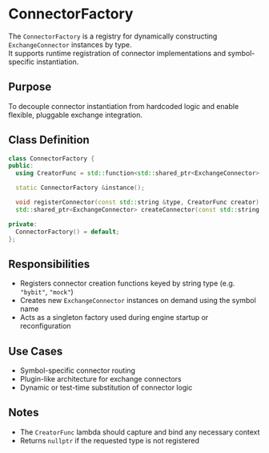 # ConnectorFactory

The `ConnectorFactory` is a registry for dynamically constructing `ExchangeConnector` instances by type.  
It supports runtime registration of connector implementations and symbol-specific instantiation.

## Purpose

To decouple connector instantiation from hardcoded logic and enable flexible, pluggable exchange integration.

## Class Definition

```cpp
class ConnectorFactory {
public:
  using CreatorFunc = std::function<std::shared_ptr<ExchangeConnector>(const std::string &symbol)>;

  static ConnectorFactory &instance();

  void registerConnector(const std::string &type, CreatorFunc creator);
  std::shared_ptr<ExchangeConnector> createConnector(const std::string &type, const std::string &symbol) const;

private:
  ConnectorFactory() = default;
};
```

## Responsibilities

- Registers connector creation functions keyed by string type (e.g. `"bybit"`, `"mock"`)
- Creates new `ExchangeConnector` instances on demand using the symbol name
- Acts as a singleton factory used during engine startup or reconfiguration

## Use Cases

- Symbol-specific connector routing
- Plugin-like architecture for exchange connectors
- Dynamic or test-time substitution of connector logic

## Notes

- The `CreatorFunc` lambda should capture and bind any necessary context
- Returns `nullptr` if the requested type is not registered